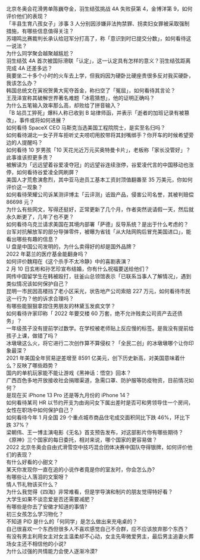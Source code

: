 北京冬奥会花滑男单陈巍夺金，羽生结弦挑战 4A 失败获第 4，金博洋第 9，如何评价他们的表现？  
「丰县生育八孩女子」涉事 3 人分别因涉嫌非法拘禁罪、拐卖妇女罪被采取强制措施，有哪些信息值得关注？  
苏翊鸣比赛裁判长承认给冠军分打高了，称「意识到时已提交分数」，如何看待这一说法？  
为什么同学聚会越聚越尴尬？  
羽生结弦 4A 首次被国际滑联「认定」，这一认定具有怎样的意义？羽生结弦距离完成 4A 还差多远？  
我要坐二十多个小时的火车去上学，但我妈因为硬卧比硬座贵很多反对我买硬卧，我该怎么办？  
韩国总统文在寅祝贺黄大宪夺首金，称扫空了「冤屈」，如何看待其言论？  
王茂泽宣称其破解世界著名难题「冰雹猜想」，他的证明正确吗？  
为什么五笔输入效率那么高，却败给了拼音输入？  
「B 站员工猝死」爆料人称已收到 B 站律师函，并表示「逝者的加班记录有被篡改」，事件或将如何进展？  
如何看待 SpaceX CEO 马斯克当选美国工程院院士，是实至名归吗？  
如何看待湖北一女子开车拒听丈夫唠叨用胶带将其封嘴绑手？你开车的时候希望旁边的人提醒吗？  
如何看待 10 岁男孩「10 天花光近万元买奥特曼卡片」，老板称「家长没管好」？此事谁该担更多责？  
被解读为「远远望着谷爱凌夺冠」的远望谷连续涨停，谷爱凌代言的中国移动也涨停，如何看待谷爱凌全网刷屏？  
美国人才荒愈演愈烈，其中亚马逊员工基本工资封顶值翻番至 35 万美元，你如何评价这一现象？  
如何看待荣耀公司诉某测评博主「云评测」诋毁产品，侵害公司名誉，其被判赔偿 86698 元？  
为什么有些网文，写得还挺好，正常更新了几个月，作者突然说请假一天，然后就永久断更了，几年了也不更？  
如何看待乌克兰请求美国在其境内部署「萨德」反导系统？是出于什么考虑的？  
台军对抗解放军的部分导弹零件，被曝为省钱「从大陆网购后冒充美国进口」，能看出哪些有趣的信息？  
U 盘是中国公司发明的，为什么卖得好的却是国外品牌？  
2022 年葛兰的医疗基金能翻身吗？  
如何评价魏翔在《这个杀手不太冷静》中的喜剧表演？  
2 月 10 日玄彬和孙艺珍宣布结婚，你有什么祝福要送给他们？  
网传中国留学生在韩被殴打，驻釜山总领馆表示「已联系当事人了解情况」，遇到类似情况该如何保护自己？  
昆明一市民因高楼挡了老小区采光，状告地产公司索赔 227 万元，如何看待市民这一行为？他的诉求合理吗？  
有哪些能狠狠拿捏住男朋友的林黛玉发疯文学？  
如何看待许家印称「 2022 年要交楼 60 万套，绝不允许贱卖公司资产去还债务」？  
一年级孩子没有提前学过数学。在学校被老师贴上反应慢的标签。是我没有提前给孩子上课，做错了吗？  
冰墩墩这么火，将它进行二次创作算不算侵权？「全民二创」的冰墩墩哪个让你印象最深？  
2021 年美国全年贸易逆差增至 8591 亿美元，创下历史新高，对美国意味着什么？反映了哪些趋势？  
国内的单机玩家能不能让游戏《黑神话：悟空》回本？  
广西百色多地开放接收社会捐赠渠道，急需口罩、防护服等防疫物资，目前情况如何？  
是现在买 iPhone 13 Pro 还是等九月份的 iPhone 14？  
如何看待某司 HR 以节约开支为由询问女下属出差时是否可和男领导住一个房间，女性在职场中如何保护自己？  
如何看待今年 1 月全国 29 个重点城市商品住宅成交面积同比下跌 46%，环比下跌 37%？  
梁朝伟、王一博主演电影《无名》首支预告发布，对这部影片你有哪些期待？  
《原神》三个国家的每日委托，相对来说，哪个国家的更容易做？  
2022 北京冬奥会自由式滑雪空中技巧混合团体决赛中国队夺得银牌，如何评价他们的表现？  
有什么好看的小甜文？  
某天你发现你一直在追的小说作者竟是你的室友时，你会怎么办?  
有哪些让人落泪的文案呀？  
情人节礼物该买什么？  
为什么我觉得《四海》非常难看，但是学导演和制片的朋友觉得特好看？  
大学生如果不谈恋爱是否还需要减肥？  
有哪些是你去了安徽才知道的事情?  
初三女孩怎么学习物化？  
不知道 PID 是什么的「何同学」是怎么做出来充电桌的？  
自己很喜欢一个东西但很多人不喜欢感觉自己不合群，应不应该放弃那个东西？  
有没有男主利用女主对女主温柔却不心动，女主先卑微爱男主，最后男主追妻火葬场女主还不相信他的小说?  
为什么过强的共情能力会使人逐渐冷漠?  

